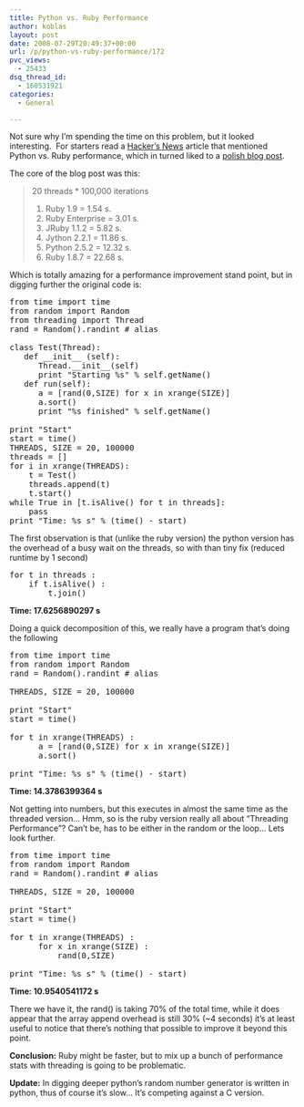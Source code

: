 ```yaml
---
title: Python vs. Ruby Performance
author: koblas
layout: post
date: 2008-07-29T20:49:37+00:00
url: /p/python-vs-ruby-performance/172
pvc_views:
  - 25433
dsq_thread_id:
  - 160531921
categories:
  - General

---
```

Not sure why I&#8217;m spending the time on this problem, but it looked interesting.  For starters read a [Hacker&#8217;s News][1] article that mentioned Python vs. Ruby performance, which in turned liked to a [polish blog post][2].

The core of the blog post was this:

> 20 threads * 100,000 iterations
> 
>   1. Ruby 1.9 = 1.54 s.
>   2. Ruby Enterprise = 3.01 s.
>   3. JRuby 1.1.2 = 5.82 s.
>   4. Jython 2.2.1 = 11.86 s.
>   5. Python 2.5.2 = 12.32 s.
>   6. Ruby 1.8.7 = 22.68 s.

Which is totally amazing for a performance improvement stand point, but in digging further the original code is:

<pre lang="python">from time import time
from random import Random
from threading import Thread
rand = Random().randint # alias

class Test(Thread):
   def __init__ (self):
      Thread.__init__(self)
      print "Starting %s" % self.getName()
   def run(self):
      a = [rand(0,SIZE) for x in xrange(SIZE)]
      a.sort()
      print "%s finished" % self.getName()

print "Start"
start = time()
THREADS, SIZE = 20, 100000
threads = []
for i in xrange(THREADS):
    t = Test()
    threads.append(t)
    t.start()
while True in [t.isAlive() for t in threads]:
    pass
print "Time: %s s" % (time() - start)</pre>

The first observation is that (unlike the ruby version) the python version has the overhead of a busy wait on the threads, so with than tiny fix (reduced runtime by 1 second)

<pre lang="python">for t in threads :
    if t.isAlive() :
        t.join()</pre>

**Time: 17.6256890297 s**

Doing a quick decomposition of this, we really have a program that&#8217;s doing the following

<pre lang="python">from time import time
from random import Random
rand = Random().randint # alias

THREADS, SIZE = 20, 100000

print "Start"
start = time()

for t in xrange(THREADS) :
      a = [rand(0,SIZE) for x in xrange(SIZE)]
      a.sort()

print "Time: %s s" % (time() - start)</pre>

**Time: 14.3786399364 s**

Not getting into numbers, but this executes in almost the same time as the threaded version&#8230; Hmm, so is the ruby version really all about &#8220;Threading Performance&#8221;? Can&#8217;t be, has to be either in the random or the loop&#8230; Lets look further.

<pre lang="python">from time import time
from random import Random
rand = Random().randint # alias

THREADS, SIZE = 20, 100000

print "Start"
start = time()

for t in xrange(THREADS) :
      for x in xrange(SIZE) :
          rand(0,SIZE) 

print "Time: %s s" % (time() - start)</pre>

**Time: 10.9540541172 s**

There we have it, the rand() is taking 70% of the total time, while it does appear that the array append overhead is still 30% (~4 seconds) it&#8217;s at least useful to notice that there&#8217;s nothing that possible to improve it beyond this point.

**Conclusion:** Ruby might be faster, but to mix up a bunch of performance stats with threading is going to be problematic.

**Update:** In digging deeper python&#8217;s random number generator is written in python, thus of course it&#8217;s slow&#8230; It&#8217;s competing against a C version.

 [1]: http://news.ycombinator.com/item?id=260387
 [2]: http://blog.zabiello.com/articles/2008/07/26/threads-ruby-python